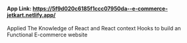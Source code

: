 #### App Link: https://5f9d020c6185f1ccc07950da--e-commerce-jetkart.netlify.app/


<p>Applied The Knowledge of React and React context Hooks to build an Functional E-commerce website</p>

